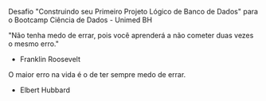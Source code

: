 Desafio "Construindo seu Primeiro Projeto Lógico de Banco de Dados" para o Bootcamp Ciência de Dados - Unimed BH

"Não tenha medo de errar, pois você aprenderá a não cometer duas vezes o mesmo erro." 
- Franklin Roosevelt

O maior erro na vida é o de ter sempre medo de errar.
- Elbert Hubbard